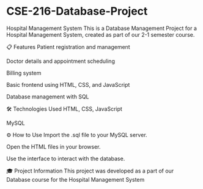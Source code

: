 # CSE-216-Database-Project
Hospital Management System
This is a Database Management Project for a Hospital Management System, created as part of our 2-1 semester course.

📋 Features
Patient registration and management

Doctor details and appointment scheduling

Billing system

Basic frontend using HTML, CSS, and JavaScript

Database management with SQL

🛠️ Technologies Used
HTML, CSS, JavaScript

MySQL

⚙️ How to Use
Import the .sql file to your MySQL server.

Open the HTML files in your browser.

Use the interface to interact with the database.

🎓 Project Information
This project was developed as a part of our Database course for the Hospital Management System
